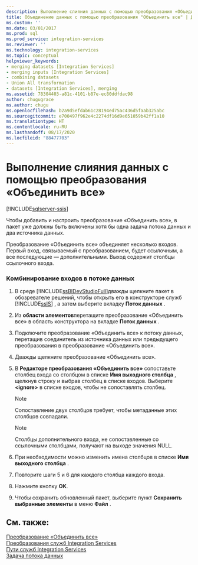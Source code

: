 ```yaml
---
description: Выполнение слияния данных с помощью преобразования «Объединить все»
title: Объединение данных с помощью преобразования "Объединить все" | Документы Майкрософт
ms.custom: ''
ms.date: 03/01/2017
ms.prod: sql
ms.prod_service: integration-services
ms.reviewer: ''
ms.technology: integration-services
ms.topic: conceptual
helpviewer_keywords:
- merging datasets [Integration Services]
- merging inputs [Integration Services]
- combining datasets
- Union All transformation
- datasets [Integration Services], merging
ms.assetid: 78304403-a81c-4101-b87e-ec80ddfdac98
author: chugugrace
ms.author: chugu
ms.openlocfilehash: b2a9d5efdab61c28194ed75ac436d5faab325abc
ms.sourcegitcommit: e700497f962e4c2274df16d9e651059b42ff1a10
ms.translationtype: HT
ms.contentlocale: ru-RU
ms.lasthandoff: 08/17/2020
ms.locfileid: "88477703"
---
```

# <a name="merge-data-by-using-the-union-all-transformation"></a>Выполнение слияния данных с помощью преобразования «Объединить все»

[!INCLUDE[sqlserver-ssis](../../../includes/applies-to-version/sqlserver-ssis.md)]


  Чтобы добавить и настроить преобразование «Объединить все», в пакет уже должны быть включены хотя бы одна задача потока данных и два источника данных.  
  
 Преобразование «Объединить все» объединяет несколько входов. Первый вход, связываемый с преобразованием, будет ссылочным, а все последующие — дополнительными. Выход содержит столбцы ссылочного входа.  
  
### <a name="to-combine-inputs-in-a-data-flow"></a>Комбинирование входов в потоке данных  
  
1.  В среде [!INCLUDE[ssBIDevStudioFull](../../../includes/ssbidevstudiofull-md.md)]дважды щелкните пакет в обозревателе решений, чтобы открыть его в конструкторе служб [!INCLUDE[ssIS](../../../includes/ssis-md.md)] , а затем выберите вкладку **Поток данных** .  
  
2.  Из **области элементов**перетащите преобразование «Объединить все» в область конструктора на вкладке **Поток данных** .  
  
3.  Подключите преобразование «Объединить все» к потоку данных, перетащив соединитель из источника данных или предыдущего преобразования в преобразование «Объединить все».  
  
4.  Дважды щелкните преобразование «Объединить все».  
  
5.  В **Редакторе преобразования «Объединить все»** сопоставьте столбец входа со столбцом в списке **Имя выходного столбца** , щелкнув строку и выбрав столбец в списке входов. Выберите **\<ignore>** в списке входов, чтобы не сопоставлять столбец.  
  
    > [!NOTE]  
    >  Сопоставление двух столбцов требует, чтобы метаданные этих столбцов совпадали.  
  
    > [!NOTE]  
    >  Столбцы дополнительного входа, не сопоставленные со ссылочными столбцами, получают на выходе значения NULL.  
  
6.  При необходимости можно изменить имена столбцов в списке **Имя выходного столбца** .  
  
7.  Повторите шаги 5 и 6 для каждого столбца каждого входа.  
  
8.  Нажмите кнопку **ОК**.  
  
9. Чтобы сохранить обновленный пакет, выберите пункт **Сохранить выбранные элементы** в меню **Файл** .  
  
## <a name="see-also"></a>См. также:  
 [Преобразование «Объединить все»](../../../integration-services/data-flow/transformations/union-all-transformation.md)   
 [Преобразования служб Integration Services](../../../integration-services/data-flow/transformations/integration-services-transformations.md)   
 [Пути служб Integration Services](../../../integration-services/data-flow/integration-services-paths.md)   
 [Задача потока данных](../../../integration-services/control-flow/data-flow-task.md)  
  
  
